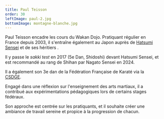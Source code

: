 ```yaml
---
title: Paul Teisson
order: 30
leftImage: paul-2.jpg
bottomImage: montagne-blanche.jpg
---
```


Paul Teisson encadre les cours du Wakan Dojo. Pratiquant régulier en France depuis 2003, il s'entraîne
également au Japon auprès de [Hatsumi Sensei](https://fr.wikipedia.org/wiki/Masaaki_Hatsumi) et de
ses héritiers .

Il y passe le _sakki test_ en 2017 (5e Dan, Shidoshi) devant Hatsumi Sensei, et est recommandé au rang
de Shihan par Nagato Sensei en 2024.

Il a également son 3e dan de la Fédération Française de Karaté via la
[CSDGE](https://www.ffkarate.fr/grades/csdge).

Engagé dans une réflexion sur l'enseignement des arts martiaux, il a contribué aux expérimentations
pédagogiques lors de certains stages fédéraux.

Son approche est centrée sur les pratiquants, et il souhaite créer une ambiance de travail sereine et propice
à la progression de chacun.
